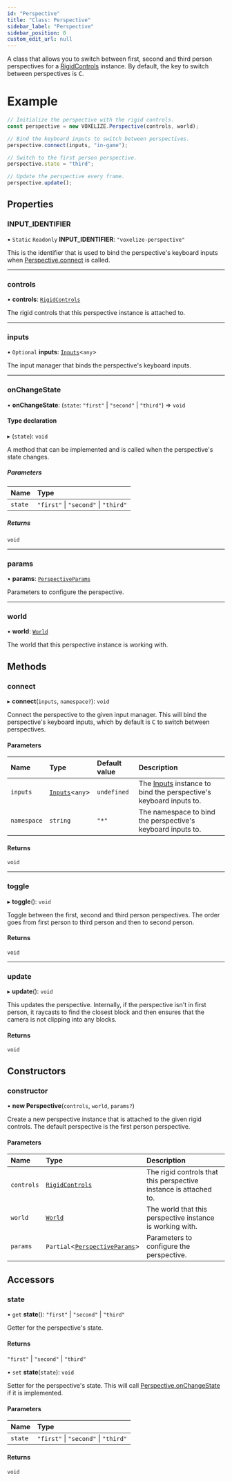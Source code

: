 ```yaml
---
id: "Perspective"
title: "Class: Perspective"
sidebar_label: "Perspective"
sidebar_position: 0
custom_edit_url: null
---
```


A class that allows you to switch between first, second and third person perspectives for
a [RigidControls](RigidControls.md) instance. By default, the key to switch between perspectives is <kbd>C</kbd>.

# Example
```ts
// Initialize the perspective with the rigid controls.
const perspective = new VOXELIZE.Perspective(controls, world);

// Bind the keyboard inputs to switch between perspectives.
perspective.connect(inputs, "in-game");

// Switch to the first person perspective.
perspective.state = "third";

// Update the perspective every frame.
perspective.update();
```

## Properties

### INPUT\_IDENTIFIER

▪ `Static` `Readonly` **INPUT\_IDENTIFIER**: ``"voxelize-perspective"``

This is the identifier that is used to bind the perspective's keyboard inputs
when [Perspective.connect](Perspective.md#connect-410) is called.

___

### controls

• **controls**: [`RigidControls`](RigidControls.md)

The rigid controls that this perspective instance is attached to.

___

### inputs

• `Optional` **inputs**: [`Inputs`](Inputs.md)<`any`\>

The input manager that binds the perspective's keyboard inputs.

___

### onChangeState

• **onChangeState**: (`state`: ``"first"`` \| ``"second"`` \| ``"third"``) => `void`

#### Type declaration

▸ (`state`): `void`

A method that can be implemented and is called when the perspective's state changes.

##### Parameters

| Name | Type |
| :------ | :------ |
| `state` | ``"first"`` \| ``"second"`` \| ``"third"`` |

##### Returns

`void`

___

### params

• **params**: [`PerspectiveParams`](../modules.md#perspectiveparams-410)

Parameters to configure the perspective.

___

### world

• **world**: [`World`](World.md)

The world that this perspective instance is working with.

## Methods

### connect

▸ **connect**(`inputs`, `namespace?`): `void`

Connect the perspective to the given input manager. This will bind the perspective's keyboard inputs, which
by default is <kbd>C</kbd> to switch between perspectives.

#### Parameters

| Name | Type | Default value | Description |
| :------ | :------ | :------ | :------ |
| `inputs` | [`Inputs`](Inputs.md)<`any`\> | `undefined` | The [Inputs](Inputs.md) instance to bind the perspective's keyboard inputs to. |
| `namespace` | `string` | `"*"` | The namespace to bind the perspective's keyboard inputs to. |

#### Returns

`void`

___

### toggle

▸ **toggle**(): `void`

Toggle between the first, second and third person perspectives. The order goes from first person to
third person and then to second person.

#### Returns

`void`

___

### update

▸ **update**(): `void`

This updates the perspective. Internally, if the perspective isn't in first person, it raycasts to find the closest
block and then ensures that the camera is not clipping into any blocks.

#### Returns

`void`

## Constructors

### constructor

• **new Perspective**(`controls`, `world`, `params?`)

Create a new perspective instance that is attached to the given rigid controls. The default
perspective is the first person perspective.

#### Parameters

| Name | Type | Description |
| :------ | :------ | :------ |
| `controls` | [`RigidControls`](RigidControls.md) | The rigid controls that this perspective instance is attached to. |
| `world` | [`World`](World.md) | The world that this perspective instance is working with. |
| `params` | `Partial`<[`PerspectiveParams`](../modules.md#perspectiveparams-410)\> | Parameters to configure the perspective. |

## Accessors

### state

• `get` **state**(): ``"first"`` \| ``"second"`` \| ``"third"``

Getter for the perspective's state.

#### Returns

``"first"`` \| ``"second"`` \| ``"third"``

• `set` **state**(`state`): `void`

Setter for the perspective's state. This will call [Perspective.onChangeState](Perspective.md#onchangestate-410) if it is implemented.

#### Parameters

| Name | Type |
| :------ | :------ |
| `state` | ``"first"`` \| ``"second"`` \| ``"third"`` |

#### Returns

`void`
